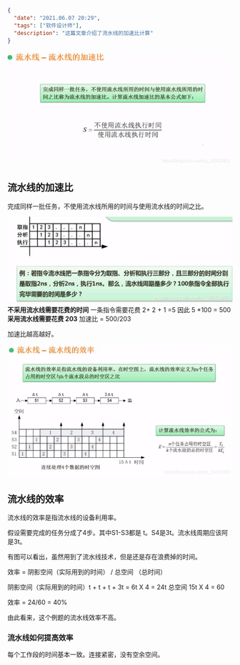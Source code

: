 ```json
{
  "date": "2021.06.07 20:29",
  "tags": ["软件设计师"],
  "description": "这篇文章介绍了流水线的加速比计算"
}
```

![在这里插入图片描述](../../../assets/content/ruankao/sjs/2.11/01.png)
## 流水线的加速比
完成同样一批任务，不使用流水线所用的时间与使用流水线的时间之比。

![在这里插入图片描述](../../../assets/content/ruankao/sjs/2.11/02.png)
**不采用流水线需要花费的时间** 
一条指令需要花费 2+ 2 + 1 =5 因此 5 *100 = 500
**采用流水线需要花费 203**
加速比 = 500/203

加速比越高越好。

![在这里插入图片描述](../../../assets/content/ruankao/sjs/2.11/03.png)
## 流水线的效率
流水线的效率是指流水线的设备利用率。

假设需要完成的任务分成了4步。其中S1-S3都是 t。S4是3t。流水线周期应该阿是3t。

有图可以看出，虽然用到了流水线技术，但是还是存在浪费掉的时间。

效率 = 阴影空间（实际用到的时间） / 总空间 （总时间）

阴影空间（实际用到的时间）t + t + t + 3t = 6t X 4 = 24t
总空间  15t X 4  = 60

效率 = 24/60 = 40%

由此看来，这个例题的流水线效率不高。

### 流水线如何提高效率
每个工作段的时间基本一致。连接紧密，没有空余空间。